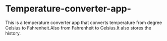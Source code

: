 # Temperature-converter-app-
This is a temperature converter app that converts temperature from degree Celsius to Fahrenheit.Also from Fahrenheit to Celsius.It also stores the history.  
